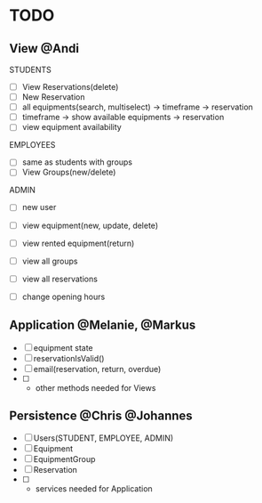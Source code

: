 # TODO

## View @Andi

STUDENTS
- [ ] View Reservations(delete)
- [ ] New Reservation
- [ ] all equipments(search, multiselect) -> timeframe -> reservation
- [ ] timeframe -> show available equipments -> reservation
- [ ] view equipment availability

EMPLOYEES
- [ ] same as students with groups
- [ ] View Groups(new/delete)

ADMIN

- [ ] new user
- [ ] view equipment(new, update, delete)
- [ ] view rented equipment(return)
- [ ] view all groups
- [ ] view all reservations
- [ ] change opening hours


## Application @Melanie, @Markus

- [ ] equipment state
- [ ] reservationIsValid()
- [ ] email(reservation, return, overdue)
- [ ] + other methods needed for Views

## Persistence @Chris @Johannes

- [ ] Users(STUDENT, EMPLOYEE, ADMIN)
- [ ] Equipment
- [ ] EquipmentGroup
- [ ] Reservation
- [ ] + services needed for Application

